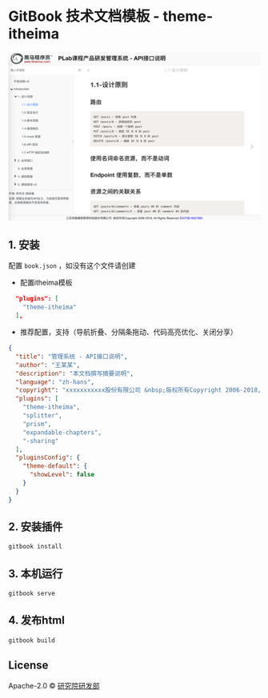 # GitBook 技术文档模板 - theme-itheima

![gitbook-plugin-theme-itheima](preview.png)

## 1. 安装

配置 `book.json` ，如没有这个文件请创建

- 配置itheima模板

```json
  "plugins": [
    "theme-itheima"
  ],
```

- 推荐配置，支持（导航折叠、分隔条拖动、代码高亮优化、关闭分享）

```json
{
  "title": "管理系统 - API接口说明",
  "author": "王某某",
  "description": "本文档撰写摘要说明",
  "language": "zh-hans",
  "copyright": "xxxxxxxxxxx股份有限公司 &nbsp;版权所有Copyright 2006-2018, All Rights Reserved",
  "plugins": [
    "theme-itheima",
    "splitter",
    "prism",
    "expandable-chapters",
    "-sharing"
  ],
  "pluginsConfig": {
    "theme-default": {
      "showLevel": false
    }
  }
}
```

## 2. 安装插件

```bash
gitbook install
```

## 3. 本机运行

```bash
gitbook serve
```

## 4. 发布html

```bash
gitbook build
```

## License

Apache-2.0 © [研究院研发部]()
